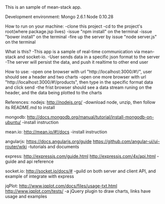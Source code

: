 This is an sample of mean-stack app.

Development environment:
Mongo 2.6.1
Node 0.10.28

How to run on your machine:
-clone this project
-cd to the project's root(where package.jsp lives)
-issue "npm install" on the terminal
-issue "bower install" on the terminal
-fire up the server by issue "node server.js" on the terminal

What is this?
-This app is a sample of real-time communication via mean-stack and socket-io.
-User sends data in a specific json format to the server
-The server will persist the data, and push it realtime to other end user

How to use:
-open one browser with url "http://localhost:3000/#!/", user should see a header and two charts
-open one more browser with url "http://localhost:3000/#!/products", then type in the specific format data and click send
-the frist browser should see a data stream runing on the header, and the data being plotted to the charts


References:
nodejs:
http://nodejs.org/
-download node, unzip, then follow its README.md to install

mongodb:
http://docs.mongodb.org/manual/tutorial/install-mongodb-on-ubuntu/
-install instruction

mean.io:
http://mean.io/#!/docs
-install instruction

angularjs:
https://docs.angularjs.org/guide
https://github.com/angular-ui/ui-router/wiki
-tutorials and documents

express:
http://expressjs.com/guide.html
http://expressjs.com/4x/api.html
-guide and api reference

socket.io:
http://socket.io/docs/#
-guild on both server and client API, and example of integrate with express

jqPlot:
http://www.jqplot.com/docs/files/usage-txt.html
http://www.jqplot.com/tests/
-a jQuery plugin to draw charts, links have usage and examples